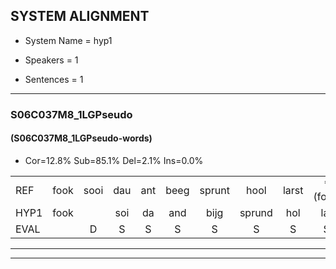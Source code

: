 
## SYSTEM ALIGNMENT

- System Name = hyp1

- Speakers = 1

- Sentences = 1

---

### S06C037M8_1LGPseudo

#### (S06C037M8_1LGPseudo-words)

- Cor=12.8%	Sub=85.1%	Del=2.1%	Ins=0.0%

|  |  |  |  |  |  |  |  |  |  |  |  |  |  |  |  |  |  |  |  |  |  |  |  |  |  |  |  |  |  |  |  |  |  |  |  |  |  |  |  |  |  |  |  |  |  |  |  |
|:--- |:---:|:---:|:---:|:---:|:---:|:---:|:---:|:---:|:---:|:---:|:---:|:---:|:---:|:---:|:---:|:---:|:---:|:---:|:---:|:---:|:---:|:---:|:---:|:---:|:---:|:---:|:---:|:---:|:---:|:---:|:---:|:---:|:---:|:---:|:---:|:---:|:---:|:---:|:---:|:---:|:---:|:---:|:---:|:---:|:---:|:---:|:---:|
| REF | fook | sooi | dau | ant | beeg | sprunt | hool | larst | *(fout) | vout | zwoei | fam | rachts | * | vaap | sprieuw | keng | swoers | doer | plirt | jien | blard | * | guul | hoekt | neeuw | noork | vid | zans | leum*(leun) | haans | spaai | sjalt | heik | * | sank | roen | * | frijk | frijk | eem | schard | schard | grek | dron | snaaf | stuid |
| HYP1 | fook |  | soi | da | and | bijg | sprund | hol | lat | vat | vat | zio | van | racht | vap | bril | keng | sor | dor | pleegderd | jeen | lacht | jul | gul | hoekt | neeuw | noork | vit | zans | luim | hans | spy | sjolt | hek | sie | zand | ron | frank | frek | frek | één | gart | fert | grenk | droom | fnaf | stut |
| EVAL |  | D | S | S | S | S | S | S | S | S | S | S | S | S | S | S |  | S | S | S | S | S | S | S |  |  |  | S |  | S | S | S | S | S | S | S | S | S | S | S | S | S | S | S | S | S | S |
---

---

